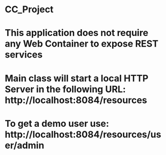 # CC_Project

# This application does not require any Web Container to expose REST services


# Main class will start a local HTTP Server in the following URL: http://localhost:8084/resources
# To get a demo user use:  http://localhost:8084/resources/user/admin

